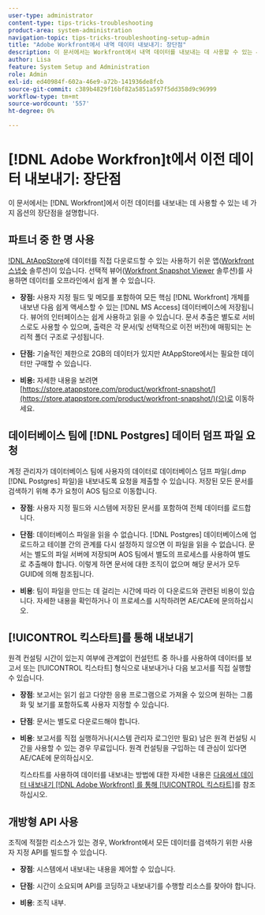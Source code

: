 ```yaml
---
user-type: administrator
content-type: tips-tricks-troubleshooting
product-area: system-administration
navigation-topic: tips-tricks-troubleshooting-setup-admin
title: "Adobe Workfront에서 내역 데이터 내보내기: 장단점"
description: 이 문서에서는 Workfront에서 내역 데이터를 내보내는 데 사용할 수 있는 4가지 옵션의 장단점에 대해 설명합니다.
author: Lisa
feature: System Setup and Administration
role: Admin
exl-id: ed40984f-602a-46e9-a72b-141936de8fcb
source-git-commit: c389b4829f16bf82a5851a597f5dd358d9c96999
workflow-type: tm+mt
source-wordcount: '557'
ht-degree: 0%

---
```


# [!DNL Adobe Workfron]t에서 이전 데이터 내보내기: 장단점

이 문서에서는 [!DNL Workfront]에서 이전 데이터를 내보내는 데 사용할 수 있는 네 가지 옵션의 장단점을 설명합니다.

## 파트너 중 한 명 사용

[!DNL AtAppStore]([www.atappstore.com](https://www.atappstore.com))에 데이터를 직접 다운로드할 수 있는 사용하기 쉬운 앱([Workfront 스냅숏](https://store.atappstore.com/product/workfront-snapshot/) 솔루션)이 있습니다. 선택적 뷰어([Workfront Snapshot Viewer](https://store.atappstore.com/product/workfront-snapshot-viewer/) 솔루션)를 사용하면 데이터를 오프라인에서 쉽게 볼 수 있습니다.

* **장점:** 사용자 지정 필드 및 메모를 포함하여 모든 핵심 [!DNL Workfront] 개체를 내보낸 다음 쉽게 액세스할 수 있는 [!DNL MS Access] 데이터베이스에 저장됩니다. 뷰어의 인터페이스는 쉽게 사용하고 읽을 수 있습니다. 문서 추출은 별도로 서비스로도 사용할 수 있으며, 출력은 각 문서(및 선택적으로 이전 버전)에 매핑되는 논리적 폴더 구조로 구성됩니다.

* **단점:** 기술적인 제한으로 2GB의 데이터가 있지만 AtAppStore에서는 필요한 데이터만 구매할 수 있습니다.

* **비용:** 자세한 내용을 보려면 [https://store.atappstore.com/product/workfront-snapshot/](https://store.atappstore.com/product/workfront-snapshot/)(으)로 이동하세요.

## 데이터베이스 팀에 [!DNL Postgres] 데이터 덤프 파일 요청

계정 관리자가 데이터베이스 팀에 사용자의 데이터로 데이터베이스 덤프 파일(.dmp [!DNL Postgres] 파일)을 내보내도록 요청을 제출할 수 있습니다. 저장된 모든 문서를 검색하기 위해 추가 요청이 AOS 팀으로 이동합니다.

* **장점**: 사용자 지정 필드와 시스템에 저장된 문서를 포함하여 전체 데이터를 로드합니다.

* **단점**: 데이터베이스 파일을 읽을 수 없습니다. [!DNL Postgres] 데이터베이스에 업로드하고 테이블 간의 관계를 다시 설정하지 않으면 이 파일을 읽을 수 없습니다. 문서는 별도의 파일 서버에 저장되며 AOS 팀에서 별도의 프로세스를 사용하여 별도로 추출해야 합니다. 이렇게 하면 문서에 대한 조직이 없으며 해당 문서가 모두 GUID에 의해 참조됩니다.

* **비용**: 팀이 파일을 만드는 데 걸리는 시간에 따라 이 다운로드와 관련된 비용이 있습니다. 자세한 내용을 확인하거나 이 프로세스를 시작하려면 AE/CAE에 문의하십시오.

## [!UICONTROL 킥스타트]를 통해 내보내기

원격 컨설팅 시간이 있는지 여부에 관계없이 컨설턴트 중 하나를 사용하여 데이터를 보고서 또는 [!UICONTROL 킥스타트] 형식으로 내보내거나 다음 보고서를 직접 실행할 수 있습니다.

* **장점**: 보고서는 읽기 쉽고 다양한 응용 프로그램으로 가져올 수 있으며 원하는 그룹화 및 보기를 포함하도록 사용자 지정할 수 있습니다.

* **단점**: 문서는 별도로 다운로드해야 합니다.

* **비용**: 보고서를 직접 실행하거나(시스템 관리자 로그인만 필요) 남은 원격 컨설팅 시간을 사용할 수 있는 경우 무료입니다. 원격 컨설팅을 구입하는 데 관심이 있다면 AE/CAE에 문의하십시오.

  킥스타트를 사용하여 데이터를 내보내는 방법에 대한 자세한 내용은 [다음에서 데이터 내보내기 [!DNL Adobe Workfront] 를 통해 [!UICONTROL 킥스타트]](../../administration-and-setup/manage-workfront/using-kick-starts/export-data-from-wf-via-kick-starts.md)를 참조하십시오.

## 개방형 API 사용

조직에 적절한 리소스가 있는 경우, Workfront에서 모든 데이터를 검색하기 위한 사용자 지정 API를 빌드할 수 있습니다.

* **장점**: 시스템에서 내보내는 내용을 제어할 수 있습니다.

* **단점**: 시간이 소요되며 API를 코딩하고 내보내기를 수행할 리소스를 찾아야 합니다.

* **비용**: 조직 내부.
